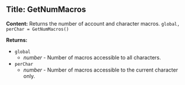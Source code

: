 ## Title: GetNumMacros

**Content:**
Returns the number of account and character macros.
`global, perChar = GetNumMacros()`

**Returns:**
- `global`
  - *number* - Number of macros accessible to all characters.
- `perChar`
  - *number* - Number of macros accessible to the current character only.